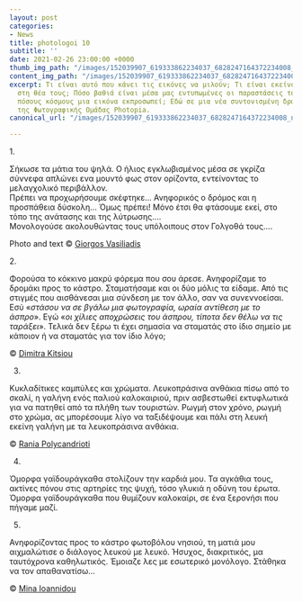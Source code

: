 ```yaml
---
layout: post
categories:
- News
title: photologoi 10
subtitle: ''
date: 2021-02-26 23:00:00 +0000
thumb_img_path: "/images/152039907_619333862234037_6828247164372234008_n.jpg"
content_img_path: "/images/152039907_619333862234037_6828247164372234008_n.jpg"
excerpt: Τι είναι αυτό που κάνει τις εικόνες να μιλούν; Τι είναι εκείνο που γεννιέται
  στη θέα τους; Πόσο βαθιά είναι μέσα μας εντυπωμένες οι παραστάσεις του κόσμου και
  πόσους κόσμους μια εικόνα εκπροσωπεί; Εδώ σε μια νέα συντονισμένη δράση με μέλη
  της Φωτογραφικής Ομάδας Photopia.
canonical_url: "/images/152039907_619333862234037_6828247164372234008_n.jpg"

---
```

1\.

Σήκωσε τα μάτια του ψηλά. Ο ήλιος εγκλωβισμένος μέσα σε γκρίζα σύννεφα απλώνει ενα μουντό φως στον ορίζοντα, εντείνοντας το μελαγχολικό περιβάλλον.  
Πρέπει να προχωρήσουμε σκέφτηκε... Ανηφορικός ο δρόμος και η προσπάθεια δύσκολη... Όμως πρέπει! Μόνο έτσι θα φτάσουμε εκεί, στο τόπο της ανάτασης και της λύτρωσης....  
Μονολογούσε ακολουθώντας τους υπόλοιπους στον Γολγοθά τους….

Photo and text © <a href="https://www.facebook.com/gvasiliadis" target="blank"> Giorgos Vasiliadis</a>
  
2\.

Φορούσα το κόκκινο μακρύ φόρεμα που σου άρεσε. Ανηφορίζαμε το δρομάκι προς το κάστρο. Σταματήσαμε και οι δύο μόλις τα είδαμε. Από τις στιγμές που αισθάνεσαι μια σύνδεση με τον άλλο, σαν να συνεννοείσαι. Εσύ «_στάσου να σε βγάλω μια φωτογραφία, ωραία αντίθεση με το άσπρο_». Εγώ «_οι χίλιες αποχρώσεις του άσπρου, τίποτα δεν θέλω να τις ταράξει_». Τελικά δεν ξέρω τι έχει σημασία να σταματάς στο ίδιο σημείο με κάποιον ή να σταματάς για τον ίδιο λόγο;

© <a href="https://www.facebook.com/dimitra.kitsiou" target="blank"> Dimitra Kitsiou</a>  

3.

Κυκλαδίτικες καμπύλες και χρώματα. Λευκοπράσινα ανθάκια πίσω από το σκαλί, η γαλήνη ενός παλιού καλοκαιριού, πριν ασβεστωθεί εκτυφλωτικά για να πατηθεί από τα πλήθη των τουριστών. Ρωγμή στον χρόνο, ρωγμή στο χρώμα, ας μπορέσουμε λίγο να ταξιδέψουμε και πάλι στη λευκή εκείνη γαλήνη με τα λευκοπράσινα ανθάκια.

© <a href="https://www.facebook.com/profile.php?id=100008460452394" target="blank"> Rania Polycandrioti</a>

4.

Όμορφα γαϊδουράγκαθα στολίζουν την καρδιά μου. Τα αγκάθια τους, ακτίνες πόνου στις αρτηρίες της ψυχή, τόσο γλυκιά η οδύνη του έρωτα. Όμορφα γαϊδουράγκαθα που θυμίζουν καλοκαίρι, σε ένα ξερονήσι που πήγαμε μαζί.

5.

Ανηφορίζοντας προς το κάστρο φωτοβόλου νησιού, τη ματιά μου αιχμαλώτισε ο διάλογος λευκού με λευκό. Ήσυχος, διακριτικός, μα ταυτόχρονα καθηλωτικός. Έμοιαζε λες με εσωτερικό μονόλογο. Στάθηκα να τον απαθανατίσω...

© <a href="https://www.facebook.com/mina.ioannidou.58" target="blank"> Mina Ioannidou </a>